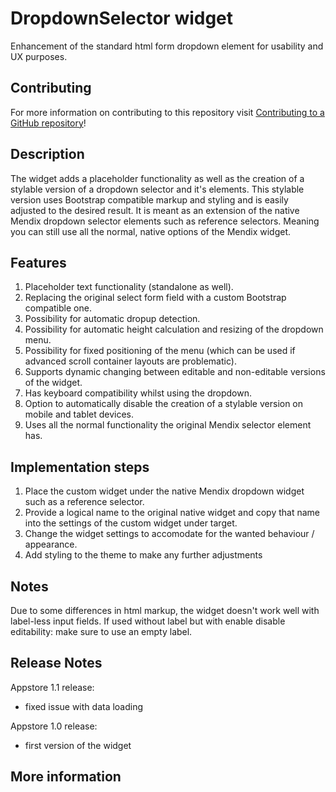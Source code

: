 # DropdownSelector widget

Enhancement of the standard html form dropdown element for usability and UX purposes.

## Contributing

For more information on contributing to this repository visit [Contributing to a GitHub repository](https://world.mendix.com/display/howto50/Contributing+to+a+GitHub+repository)!

## Description

The widget adds a placeholder functionality as well as the creation of a stylable version of a dropdown selector and it's elements. This stylable version uses Bootstrap compatible markup and styling and is easily adjusted to the desired result. It is meant as an extension of the native Mendix dropdown selector elements such as reference selectors. Meaning you can still use all the normal, native options of the Mendix widget.

## Features

1. Placeholder text functionality (standalone as well).
2. Replacing the original select form field with a custom Bootstrap compatible one.
3. Possibility for automatic dropup detection.
4. Possibility for automatic height calculation and resizing of the dropdown menu.
5. Possibility for fixed positioning of the menu (which can be used if advanced scroll container layouts are problematic).
6. Supports dynamic changing between editable and non-editable versions of the widget.
6. Has keyboard compatibility whilst using the dropdown.
7. Option to automatically disable the creation of a stylable version on mobile and tablet devices.
8. Uses all the normal functionality the original Mendix selector element has.

## Implementation steps

1. Place the custom widget under the native Mendix dropdown widget such as a reference selector.
2. Provide a logical name to the original native widget and copy that name into the settings of the custom widget under target.
3. Change the widget settings to accomodate for the wanted behaviour / appearance.
4. Add styling to the theme to make any further adjustments

## Notes
Due to some differences in html markup, the widget doesn't work well with label-less input fields. If used without label but with enable disable editability: make sure to use an empty label.

## Release Notes
Appstore 1.1 release:
- fixed issue with data loading

Appstore 1.0 release:
- first version of the widget

## More information